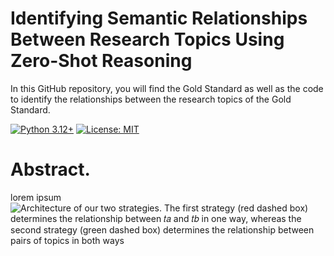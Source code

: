 # Identifying Semantic Relationships Between Research Topics Using Zero-Shot Reasoning

In this GitHub repository, you will find the Gold Standard as well as the code to identify the relationships between the research topics of the Gold Standard.

[![Python 3.12+](https://img.shields.io/badge/python-3.12+-blue.svg)](https://www.python.org/downloads/release/python-3120/)
[![License: MIT](https://img.shields.io/badge/License-MIT-yellow.svg)](https://opensource.org/licenses/MIT)

# Abstract.
lorem ipsum
![Architecture of our two strategies. The first strategy (red dashed box) determines the relationship between 𝑡𝑎 and 𝑡𝑏 in one way, whereas the second strategy (green dashed box) determines the relationship between pairs of topics in both ways](![image](https://github.com/ImTanay/LLM-Semantic-Relationship-Analysis/assets/59340198/4bccbaa8-2c5f-462a-ac02-411411a90602)
)
